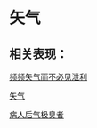 # 矢气## 相关表现：[频频矢气而不必见泄利](https://www.gmzyjc.com/search/result?wd=频频矢气而不必见泄利)[矢气](https://www.gmzyjc.com/search/result?wd=矢气)[病人后气极臭者](https://www.gmzyjc.com/search/result?wd=病人后气极臭者)
